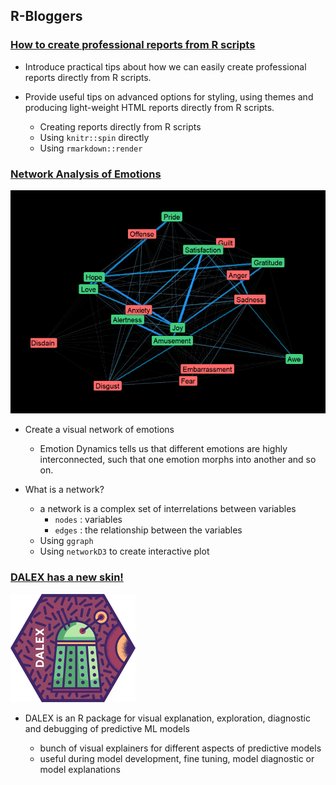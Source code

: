 ## R-Bloggers

### [How to create professional reports from R scripts](https://www.r-bloggers.com/how-to-create-professional-reports-from-r-scripts-with-custom-styles/)  
* Introduce practical tips about how we can easily create professional reports directly from R scripts.
* Provide useful tips on advanced options for styling, using themes and producing light-weight HTML reports directly from R scripts.  

    + Creating reports directly from R scripts
    + Using `knitr::spin` directly
    + Using `rmarkdown::render`  
    
    
### [Network Analysis of Emotions](https://www.r-bloggers.com/network-analysis-of-emotions/)  
![](image/emotion.PNG)
* Create a visual network of emotions  

    + Emotion Dynamics tells us that different emotions are highly interconnected, such that one emotion morphs into another and so on.
* What is a network?  

    + a network is a complex set of interrelations between variables
        + `nodes` : variables
        + `edges` : the relationship between the variables
    + Using `ggraph`
    + Using `networkD3` to create interactive plot  
    
    
 ### [DALEX has a new skin!](https://www.r-bloggers.com/dalex-has-a-new-skin-learn-how-it-was-designed-at-gdansk2019-satrdays/)
 ![](image/DALEX.png)
 * DALEX is an R package for visual explanation, exploration, diagnostic and debugging of predictive ML models  
 
    + bunch of visual explainers for different aspects of predictive models
    + useful during model development, fine tuning, model diagnostic or model explanations
